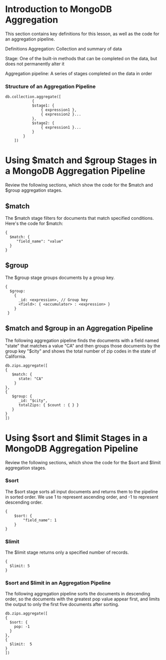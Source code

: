 # Introduction to MongoDB Aggregation
This section contains key definitions for this lesson, as well as the code for an aggregation pipeline.

Definitions
Aggregation: Collection and summary of data

Stage: One of the built-in methods that can be completed on the data, but does not permanently alter it

Aggregation pipeline: A series of stages completed on the data in order

### Structure of an Aggregation Pipeline
    db.collection.aggregate([
                {
                $stage1: {
                    { expression1 },
                    { expression2 }...
                },
                $stage2: {
                    { expression1 }...
                }
            }
        ])

# Using $match and $group Stages in a MongoDB Aggregation Pipeline
Review the following sections, which show the code for the $match and $group aggregation stages.

## $match
The $match stage filters for documents that match specified conditions. Here's the code for $match:

    {
      $match: {
         "field_name": "value"
      }
    }
## $group
The $group stage groups documents by a group key.

    {
      $group:
        {
          _id: <expression>, // Group key
          <field>: { <accumulator> : <expression> }
        }
     }
## $match and $group in an Aggregation Pipeline
The following aggregation pipeline finds the documents with a field named "state" that matches a value "CA" and then groups those documents by the group key "$city" and shows the total number of zip codes in the state of California.

    db.zips.aggregate([
    {   
       $match: { 
          state: "CA"
        }
    },
    {
       $group: {
          _id: "$city",
          totalZips: { $count : { } }
       }
    }
    ])

# Using $sort and $limit Stages in a MongoDB Aggregation Pipeline
Review the following sections, which show the code for the $sort and $limit aggregation stages.

### $sort
The $sort stage sorts all input documents and returns them to the pipeline in sorted order. We use 1 to represent ascending order, and -1 to represent descending order.

    {
        $sort: {
            "field_name": 1
        }
    }


### $limit
The $limit stage returns only a specified number of records.

    {
      $limit: 5
    }


### $sort and $limit in an Aggregation Pipeline
The following aggregation pipeline sorts the documents in descending order, so the documents with the greatest pop value appear first, and limits the output to only the first five documents after sorting.

    db.zips.aggregate([
    {
      $sort: {
        pop: -1
      }
    },
    {
      $limit:  5
    }
    ])
